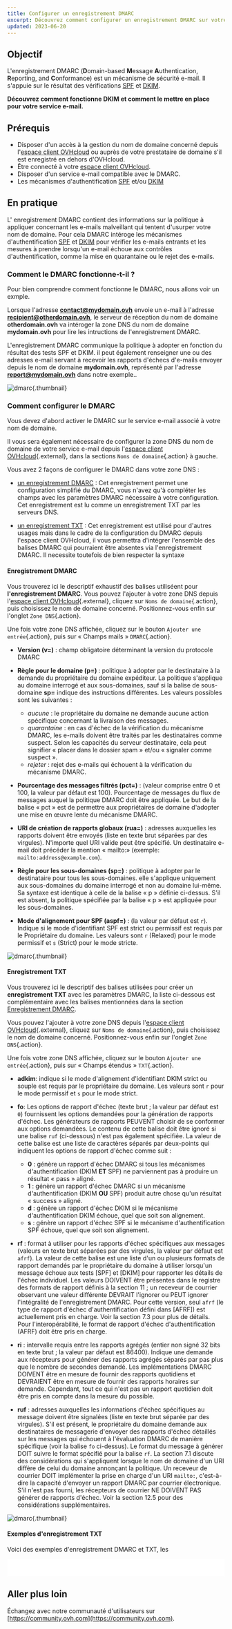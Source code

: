 ```yaml
---
title: Configurer un enregistrement DMARC
excerpt: Découvrez comment configurer un enregistrement DMARC sur votre nom de domaine.
updated: 2023-06-20
---
```


<style>
 pre {
     font-size: 14px;
 }
 pre.console {
   background-color: #fff; 
   color: #000;
   font-family: monospace;
   padding: 5px;
   margin-bottom: 5px;
 }
 pre.console code {
   border: solid 0px transparent;
   font-family: monospace !important;
   font-size: 0.90em;
   color: #000;
 }
 .small {
     font-size: 0.90em;
 }
</style>

## Objectif

L'enregistrement DMARC (**D**omain-based **M**essage **A**uthentication, **R**eporting, and **C**onformance) est un mécanisme de sécurité e-mail. Il s'appuie sur le résultat des vérifications [SPF](/pages/web/domains/dns_zone_spf) et [DKIM](/pages/web/domains/dns_zone_dkim).

**Découvrez comment fonctionne DKIM et comment le mettre en place pour votre service e-mail.**

## Prérequis

- Disposer d'un accès à la gestion du nom de domaine concerné depuis l'[espace client OVHcloud](https://www.ovh.com/auth/?action=gotomanager&from=https://www.ovh.com/fr/&ovhSubsidiary=fr) ou auprès de votre prestataire de domaine s'il est enregistré en dehors d'OVHcloud.
- Être connecté à votre [espace client OVHcloud](https://www.ovh.com/auth/?action=gotomanager&from=https://www.ovh.com/fr/&ovhSubsidiary=fr).
- Disposer d'un service e-mail compatible avec le DMARC.
- Les mécanismes d'authentification [SPF]() et/ou [DKIM]()

## En pratique

L' enregistrement DMARC contient des informations sur la politique à appliquer concernant les e-mails malveillant qui tentent d'usurper votre nom de domaine. Pour cela DMARC intéroge les mécanismes d'authentification [SPF](/pages/web/domains/dns_zone_spf) et [DKIM](/pages/web/domains/dns_zone_dkim) pour vérifier les e-mails entrants et les mesures à prendre lorsqu'un e-mail échoue aux contrôles d'authentification, comme la mise en quarantaine ou le rejet des e-mails.

### Comment le DMARC fonctionne-t-il ? <a name="how-dmarc-work"></a>

Pour bien comprendre comment fonctionne le DMARC, nous allons voir un exmple.

Lorsque l'adresse **contact@mydomain.ovh** envoie un e-mail à l'adresse **recipient@otherdomain.ovh**, le serveur de réception du nom de domaine **otherdomain.ovh** va intéroger la zone DNS du nom de domaine **mydomain.ovh** pour lire les intructions de l'enregistrement DMARC.

L'enregistrement DMARC communique la politique à adopter en fonction du résultat des tests SPF et DKIM. il peut également renseigner une ou des adresses e-mail servant à recevoir les rapports d'échecs d'e-mails envoyer depuis le nom de domaine **mydomain.ovh**, représenté par l'adresse **report@mydomain.ovh** dans notre exemple..

![dmarc](images/dns-dmarc-diagram.png){.thumbnail}

### Comment configurer le DMARC 

Vous devez d'abord activer le DMARC sur le service e-mail associé à votre nom de domaine.

Il vous sera également nécessaire de configurer la zone DNS du nom de domaine de votre service e-mail depuis l'[espace client OVHcloud](https://www.ovh.com/auth/?action=gotomanager&from=https://www.ovh.com/fr/&ovhSubsidiary=fr){.external}, dans la sections `Noms de domaine`{.action} à gauche.

Vous avez 2 façons de configurer le DMARC dans votre zone DNS :

- [un enregistrement DMARC](#dmarc-record) : Cet enregistrement permet une configuration simplifié du DMARC, vous n'avez qu'à compléter les champs avec les paramètres DMARC nécessaire à votre configuration. Cet enregistrement est lu comme un enregistrement TXT par les serveurs DNS.

- [un enregistrement TXT](#txt-record) : Cet enregistrement est utilisé pour d'autres usages mais dans le cadre de la configuration du DMARC depuis l'espace client OVHcloud, il vous permettra d'intégrer l'ensemble des balises DMARC qui pourraient être absentes via l'enregistrement DMARC. Il necessite toutefois de bien respecter la syntaxe 

#### Enregistrement DMARC <a name="dmarc-record"></a>

Vous trouverez ici le descriptif exhaustif des balises utiliséent pour **l'enregistrement DMARC**. Vous pouvez l'ajouter à votre zone DNS depuis l'[espace client OVHcloud](https://www.ovh.com/auth/?action=gotomanager&from=https://www.ovh.com/fr/&ovhSubsidiary=fr){.external}, cliquez sur `Noms de domaine`{.action}, puis choisissez le nom de domaine concerné. Positionnez-vous enfin sur l'onglet `Zone DNS`{.action}.

Une fois votre zone DNS affichée, cliquez sur le bouton `Ajouter une entrée`{.action}, puis sur « Champs mails » `DMARC`{.action}.

- **Version (v=)** : champ obligatoire déterminant la version du protocole DMARC

- **Règle pour le domaine (p=)** : politique à adopter par le destinataire à la demande du propriétaire du domaine expéditeur. La politique s'applique au domaine interrogé et aux sous-domaines, sauf si la balise de sous-domaine **sp=** indique des instructions différentes. Les valeurs possibles sont les suivantes :
    - *aucune* : le propriétaire du domaine ne demande aucune action spécifique concernant la livraison des messages.
    - *quarantaine* : en cas d'échec de la vérification du mécanisme DMARC, les e-mails doivent être traités par les destinataires comme suspect. Selon les capacités du serveur destinataire, cela peut signifier « placer dans le dossier spam » et/ou « signaler comme suspect ».
    - *rejeter* : rejet des e-mails qui échouent à la vérification du mécanisme DMARC.

- **Pourcentage des messages filtrés (pct=)** : (valeur comprise entre 0 et 100, la valeur par défaut est 100). Pourcentage de messages du flux de messages auquel la politique DMARC doit être appliquée. Le but de la balise « pct » est de permettre aux propriétaires de domaine d'adopter une mise en œuvre lente du mécanisme DMARC.

- **URI de création de rapports globaux (rua=)** : adresses auxquelles les rapports doivent être envoyés (liste en texte brut séparées par des virgules). N'importe quel URI valide peut être spécifié. Un destinataire e-mail doit précéder la mention « mailto:» (exemple: `mailto:address@example.com`).

- **Règle pour les sous-domaines (sp=)** : politique à adopter par le destinataire pour tous les sous-domaines. elle s'applique uniquement aux sous-domaines du domaine interrogé et non au domaine lui-même. Sa syntaxe est identique à celle de la balise « p » définie ci-dessus. S'il est absent, la politique spécifiée par la balise « p » est appliquée pour les sous-domaines.

- **Mode d'alignement pour SPF (aspf=)** : (la valeur par défaut est `r`). Indique si le mode d'identifiant SPF est strict ou permissif est requis par le Propriétaire du domaine. Les valeurs sont `r` (Relaxed) pour le mode permissif et `s` (Strict) pour le mode stricte.

![dmarc](images/dns-dmarc-01.png){.thumbnail}

#### Enregistrement TXT <a name="txt-record"></a>

Vous trouverez ici le descriptif des balises utilisées pour créer un **enregistrement TXT** avec les paramètres DMARC, la liste ci-dessous est complémentaire avec les balises mentionnées dans la section [Enregistrement DMARC](#dmarc-record).

Vous pouvez l'ajouter à votre zone DNS depuis l'[espace client OVHcloud](https://www.ovh.com/auth/?action=gotomanager&from=https://www.ovh.com/fr/&ovhSubsidiary=fr){.external}, cliquez sur `Noms de domaine`{.action}, puis choisissez le nom de domaine concerné. Positionnez-vous enfin sur l'onglet `Zone DNS`{.action}.

Une fois votre zone DNS affichée, cliquez sur le bouton `Ajouter une entrée`{.action}, puis sur « Champs étendus » `TXT`{.action}.

- **adkim**: indique si le mode d'alignement d'identifiant DKIM strict ou souple est requis par le propriétaire du domaine. Les valeurs sont `r` pour le mode permissif et `s` pour le mode strict.

- **fo**: Les options de rapport d'échec (texte brut ; la valeur par défaut est `0`) fournissent les options demandées pour la génération de rapports d'échec. Les générateurs de rapports PEUVENT choisir de se conformer aux options demandées. Le contenu de cette balise doit être ignoré si une balise `ruf` (ci-dessous) n'est pas également spécifiée. La valeur de cette balise est une liste de caractères séparés par deux-points qui indiquent les options de rapport d'échec comme suit :
     - **0** : génère un rapport d'échec DMARC si tous les mécanismes d'authentification (DKIM **ET** SPF) ne parviennent pas à produire un résultat « pass » aligné.
     - **1** : génère un rapport d'échec DMARC si un mécanisme d'authentification (DKIM **OU** SPF) produit autre chose qu'un résultat « success » aligné.
     - **d** : génère un rapport d'échec DKIM si le mécanisme d'authentification DKIM échoue, quel que soit son alignement.
     - **s** : génère un rapport d'échec SPF si le mécanisme d'authentification SPF échoue, quel que soit son alignement.

- **rf** : format à utiliser pour les rapports d'échec spécifiques aux messages (valeurs en texte brut séparées par des virgules, la valeur par défaut est `afrf`). La valeur de cette balise est une liste d'un ou plusieurs formats de rapport demandés par le propriétaire du domaine à utiliser lorsqu'un message échoue aux tests [SPF] et [DKIM] pour rapporter les détails de l'échec individuel. Les valeurs DOIVENT être présentes dans le registre des formats de rapport définis à la section 11 ; un receveur de courrier observant une valeur différente DEVRAIT l'ignorer ou PEUT ignorer l'intégralité de l'enregistrement DMARC. Pour cette version, seul `afrf` (le type de rapport d'échec d'authentification défini dans [AFRF]) est actuellement pris en charge. Voir la section 7.3 pour plus de détails. Pour l'interopérabilité, le format de rapport d'échec d'authentification (AFRF) doit être pris en charge.

- **ri** : intervalle requis entre les rapports agrégés (entier non signé 32 bits en texte brut ; la valeur par défaut est 86400). Indique une demande aux récepteurs pour générer des rapports agrégés séparés par pas plus que le nombre de secondes demandé. Les implémentations DMARC DOIVENT être en mesure de fournir des rapports quotidiens et DEVRAIENT être en mesure de fournir des rapports horaires sur demande. Cependant, tout ce qui n'est pas un rapport quotidien doit être pris en compte dans la mesure du possible.

- **ruf** : adresses auxquelles les informations d'échec spécifiques au message doivent être signalées (liste en texte brut séparée par des virgules). S'il est présent, le propriétaire du domaine demande aux destinataires de messagerie d'envoyer des rapports d'échec détaillés sur les messages qui échouent à l'évaluation DMARC de manière spécifique (voir la balise `fo` ci-dessus). Le format du message à générer DOIT suivre le format spécifié pour la balise `rf`. La section 7.1 discute des considérations qui s'appliquent lorsque le nom de domaine d'un URI diffère de celui du domaine annonçant la politique. Un receveur de courrier DOIT implémenter la prise en charge d'un URI `mailto:`, c'est-à-dire la capacité d'envoyer un rapport DMARC par courrier électronique. S'il n'est pas fourni, les récepteurs de courrier NE DOIVENT PAS générer de rapports d'échec. Voir la section 12.5 pour des considérations supplémentaires.

![dmarc](images/dns-dmarc-02.png){.thumbnail}

#### Exemples d'enregistrement TXT<a name="txt-record"></a>

Voici des exemples d'enregistrement DMARC et TXT, les 

<pre class="console"><code>

</code></pre>

## Aller plus loin

Échangez avec notre communauté d'utilisateurs sur [https://community.ovh.com](https://community.ovh.com).